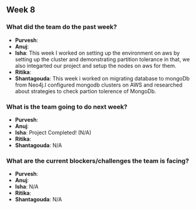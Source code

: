 ## Week 8

### What did the team do the past week?
* **Purvesh**: 
* **Anuj**: 
* **Isha**: This week I worked on setting up the environment on aws by setting up the cluster and demonstrating partition tolerance in that, we also integarted our project and setup the nodes on aws for them. 
* **Ritika**: 
* **Shantagouda**: This week i worked on migrating database to mongoDb from Neo4j.I configured mongodb clusters on AWS and researched about strategies to check partion tolerence of MongoDb. 

### What is the team going to do next week?
* **Purvesh**: 
* **Anuj**: 
* **Isha**: Project Completed! (N/A)
* **Ritika**: 
* **Shantagouda**: N/A

### What are the current blockers/challenges the team is facing?
* **Purvesh**: 
* **Anuj**: 
* **Isha**: N/A
* **Ritika**: 
* **Shantagouda**: N/A
